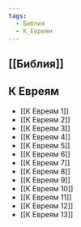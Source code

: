 ```yaml
---
tags:
  - Библия
  - К_Евреям
---
```

## [[Библия]]
## К Евреям
- [[К Евреям 1]]
- [[К Евреям 2]]
- [[К Евреям 3]]
- [[К Евреям 4]]
- [[К Евреям 5]]
- [[К Евреям 6]]
- [[К Евреям 7]]
- [[К Евреям 8]]
- [[К Евреям 9]]
- [[К Евреям 10]]
- [[К Евреям 11]]
- [[К Евреям 12]]
- [[К Евреям 13]]

